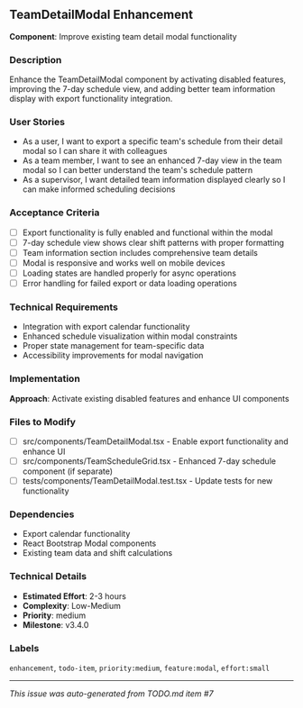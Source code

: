 ## TeamDetailModal Enhancement

**Component**: Improve existing team detail modal functionality

### Description
Enhance the TeamDetailModal component by activating disabled features, improving the 7-day schedule view, and adding better team information display with export functionality integration.

### User Stories
- As a user, I want to export a specific team's schedule from their detail modal so I can share it with colleagues
- As a team member, I want to see an enhanced 7-day view in the team modal so I can better understand the team's schedule pattern
- As a supervisor, I want detailed team information displayed clearly so I can make informed scheduling decisions

### Acceptance Criteria
- [ ] Export functionality is fully enabled and functional within the modal
- [ ] 7-day schedule view shows clear shift patterns with proper formatting
- [ ] Team information section includes comprehensive team details
- [ ] Modal is responsive and works well on mobile devices
- [ ] Loading states are handled properly for async operations
- [ ] Error handling for failed export or data loading operations

### Technical Requirements
- Integration with export calendar functionality
- Enhanced schedule visualization within modal constraints
- Proper state management for team-specific data
- Accessibility improvements for modal navigation

### Implementation
**Approach**: Activate existing disabled features and enhance UI components

### Files to Modify
- [ ] src/components/TeamDetailModal.tsx - Enable export functionality and enhance UI
- [ ] src/components/TeamScheduleGrid.tsx - Enhanced 7-day schedule component (if separate)
- [ ] tests/components/TeamDetailModal.test.tsx - Update tests for new functionality

### Dependencies
- Export calendar functionality
- React Bootstrap Modal components
- Existing team data and shift calculations

### Technical Details
- **Estimated Effort**: 2-3 hours
- **Complexity**: Low-Medium
- **Priority**: medium
- **Milestone**: v3.4.0

### Labels
`enhancement`, `todo-item`, `priority:medium`, `feature:modal`, `effort:small`

---
*This issue was auto-generated from TODO.md item #7*
